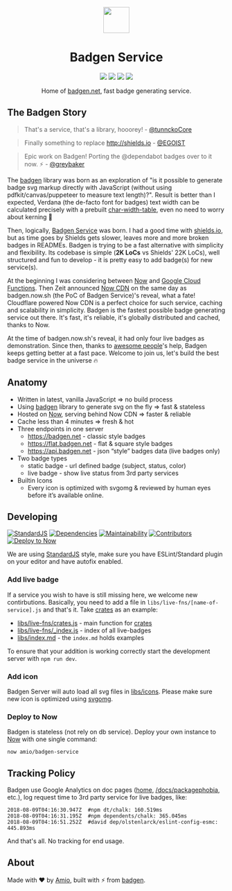 <p align="center">
    <img height="60px" width="60px" src="https://badgen.net/static/badgen-logo.svg" />
    <h1 align="center">Badgen Service</h1>
</p>

<p align="center">
    <a href="https://stats.uptimerobot.com/z6nqBfYGB"><img src="https://badgen.net/uptime-robot/day/m780731617-a9e038618dc1aee36a44c4af?label=past%20week%20uptime" /></a>
    <a href="https://stats.uptimerobot.com/z6nqBfYGB/780862024"><img src="https://badgen.net/uptime-robot/response/m780731617-a9e038618dc1aee36a44c4af" /></a>
    <a href="LICENSE.md"><img src="https://badgen.net/github/license/amio/badgen-service" /></a>
    <a href="https://twitter.com/badgen_net"><img src="https://badgen.net/badge//@badgen_net/1DA1F2?icon=twitter" /></a>
</p>

<p align="center">Home of <a href="https://badgen.net">badgen.net</a>, fast badge generating service.</p>

## The Badgen Story

> That's a service, that's a library, hooorey!  - [@tunnckoCore](https://github.com/amio/badgen-service/pull/17)

> Finally something to replace http://shields.io - [@EGOIST](https://twitter.com/_egoistlily/status/1024202206185119744)

> Epic work on Badgen! Porting the @dependabot badges over to it now. ⚡️ - [@greybaker](https://twitter.com/greybaker/status/1023253585021333504)

The [badgen](https://github.com/amio/badgen) library was born as an exploration of "is it possible to generate badge svg markup directly with JavaScript (without using pdfkit/canvas/puppeteer to measure text length)?". Result is better than I expected, Verdana (the de-facto font for badges) text width can be calculated precisely with a prebuilt [char-width-table](https://github.com/amio/badgen/blob/master/lib/widths-verdana-11.json), even no need to worry about kerning 🤯

Then, logically, [Badgen Service](https://badgen.net) was born. I had a good time with [shields.io](https://shields.io), but as time goes by Shields gets slower, leaves more and more broken badges in READMEs. Badgen is trying to be a fast alternative with simplicity and flexibility. Its codebase is simple (<b title="cloc . --exclude-dir node_modules --match-f '.js$'">2K LoCs</b> vs Shields' 22K LoCs), well structured and fun to develop - it is pretty easy to add badge(s) for new service(s).

At the beginning I was considering between [Now](https://zeit.co/now) and [Google Cloud Functions](https://cloud.google.com/functions/). Then Zeit announced [Now CDN](https://zeit.co/blog/now-cdn) on the same day as badgen.now.sh (the PoC of Badgen Service)'s reveal, what a fate! Cloudflare powered Now CDN is a perfect choice for such service, caching and scalability in simplicity. Badgen is the fastest possible badge generating service out there. It's fast, it's reliable, it's globally distributed and cached, thanks to Now.

At the time of badgen.now.sh's reveal, it had only four live badges as demonstration. Since then, thanks to [awesome people](https://github.com/amio/badgen-service/graphs/contributors)'s help, Badgen keeps getting better at a fast pace. Welcome to join us, let's build the best badge service in the universe 🔥

## Anatomy

- Written in latest, vanilla JavaScript => no build process
- Using [badgen](https://github.com/amio/badgen) library to generate svg on the fly => fast & stateless
- Hosted on [Now][now-href], serving behind Now CDN => faster & reliable
- Cache less than 4 minutes => fresh & hot
- Three endpoints in one server
    - https://badgen.net - classic style badges
    - https://flat.badgen.net - flat & square style badges
    - https://api.badgen.net - json “style” badges data (live badges only)
- Two badge types
    - static badge - url defined badge (subject, status, color)
    - live badge - show live status from 3rd party services
- Builtin Icons
    - Every icon is optimized with svgomg & reviewed by human eyes before it’s available online.

## Developing

[![StandardJS][standard-src]][standard-href]
[![Dependencies][dependencies-src]][dependencies-href]
[![Maintainability][maintainability-src]][maintainability-href]
[![Contributors][contributors-src]][contributors-href]
[![Deploy to Now][deploy-to-now-src]](#deploy-to-now)

We are using [StandardJS][standard-href] style, make sure you have ESLint/Standard plugin on your editor and have autofix enabled.

### Add live badge

If a service you wish to have is still missing here, we welcome new contirbutions. Basically, you need to add a file in `libs/live-fns/[name-of-service].js` and that's it. Take [crates](https://badgen.net/#crates) as an example:

- [libs/live-fns/crates.js](libs/live-fns/crates.js) - main function for [crates](https://badgen.net/#crates)
- [libs/live-fns/_index.js](libs/live-fns/_index.js) - index of all live-badges
- [libs/index.md](libs/index.md) - the `index.md` holds examples

To ensure that your addition is working correctly start the development server with `npm run dev`.

### Add icon

Badgen Server will auto load all svg files in [libs/icons](libs/icons/). Please make sure new icon is optimized using [svgomg](https://jakearchibald.github.io/svgomg/).

### Deploy to Now

Badgen is stateless (not rely on db service). Deploy your own instance to [Now][now-href] with one single command:
```
now amio/badgen-service
```

## Tracking Policy

Badgen use Google Analytics on doc pages ([home](https://badgen.net), [/docs/packagephobia](https://badgen.net/packagephobia), etc.), log request time to 3rd party service for live badges, like:
```
2018-08-09T04:16:30.947Z  #npm dt/chalk: 160.519ms
2018-08-09T04:16:31.195Z  #npm dependents/chalk: 365.045ms
2018-08-09T04:16:51.252Z  #david dep/olstenlarck/eslint-config-esmc: 445.893ms
```

And that's all. No tracking for end usage.

## About

Made with ❤️ by [Amio](https://github.com/amio),
built with ⚡️ from [badgen](https://github.com/amio/badgen).

[uptime-src]: https://badgen.net/uptime-robot/day/m780862024-50db2c44c703e5c68d6b1ebb?label=past%20week%20uptime
[uptime-href]: https://stats.uptimerobot.com/z6nqBfYGB
[response-src]: https://badgen.net/uptime-robot/response/m780862024-50db2c44c703e5c68d6b1ebb
[response-href]: https://stats.uptimerobot.com/z6nqBfYGB/780862024
[dependencies-src]: https://badgen.net/david/dep/amio/badgen-service
[dependencies-href]: https://david-dm.org/amio/badgen-service
[license-src]: https://badgen.net/github/license/amio/badgen-service
[license-href]: LICENSE.md
[standard-src]: https://badgen.net/badge/code%20style/standard/pink
[standard-href]: https://standardjs.com
[deploy-to-now-src]: https://badgen.net/badge/▲/$%20now%20amio%2Fbadgen-service/333
[maintainability-src]: https://badgen.net/codeclimate/maintainability/amio/badgen-service
[maintainability-href]: https://codeclimate.com/github/amio/badgen-service
[contributors-src]: https://badgen.net/github/contributors/amio/badgen-service
[contributors-href]: https://github.com/amio/badgen-service/graphs/contributors
[now-href]: https://zeit.co/now
